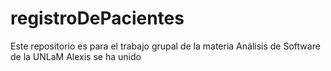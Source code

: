 ﻿# registroDePacientes
Este repositorio es para el trabajo grupal de la materia Análisis de Software de la UNLaM
Alexis se ha unido
